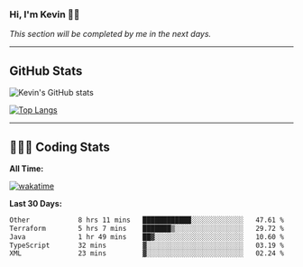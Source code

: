 ### Hi, I'm Kevin 👋🏻

_This section will be completed by me in the next days._


--- 
## GitHub Stats
![Kevin's GitHub stats](https://github-readme-stats.vercel.app/api?username=kevin-kraus&show_icons=true&theme=dark)

[![Top Langs](https://github-readme-stats.vercel.app/api/top-langs/?username=kevin-kraus&layout=compact&theme=dark)]()

---
## 🧑🏻‍💻 Coding Stats

**All Time:**

[![wakatime](https://wakatime.com/badge/user/2ee1869b-72a2-4c21-b5f7-e95432f5a1cf.svg?style=flat)](https://wakatime.com/@2ee1869b-72a2-4c21-b5f7-e95432f5a1cf)

**Last 30 Days:**

<!--START_SECTION:waka-->

```txt
Other            8 hrs 11 mins   ████████████░░░░░░░░░░░░░   47.61 %
Terraform        5 hrs 7 mins    ███████▒░░░░░░░░░░░░░░░░░   29.72 %
Java             1 hr 49 mins    ██▓░░░░░░░░░░░░░░░░░░░░░░   10.60 %
TypeScript       32 mins         ▓░░░░░░░░░░░░░░░░░░░░░░░░   03.19 %
XML              23 mins         ▓░░░░░░░░░░░░░░░░░░░░░░░░   02.24 %
```

<!--END_SECTION:waka-->
